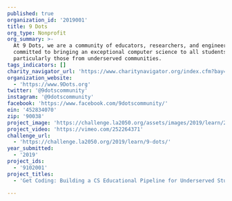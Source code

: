 ```yaml
---
published: true
organization_id: '2019001'
title: 9 Dots
org_type: Nonprofit
org_summary: >-
  At 9 Dots, we are a community of educators, researchers, and engineers
  committed to bringing an exceptional computer science to all students,
  particularly those from underserved communities.
tags_indicators: []
charity_navigator_url: 'https://www.charitynavigator.org/index.cfm?bay=search.profile&ein=452834070'
organization_website:
  - 'https://www.9Dots.org'
twitter: '@9dotscommunity'
instagram: '@9dotscommunity'
facebook: 'https://www.facebook.com/9dotscommunity/'
ein: '452834070'
zip: '90038'
project_image: 'https://challenge.la2050.org/assets/images/2019/learn/2048-wide/9-dots.jpg'
project_video: 'https://vimeo.com/252264371'
challenge_url:
  - 'https://challenge.la2050.org/2019/learn/9-dots/'
year_submitted:
  - '2019'
project_ids:
  - '9102001'
project_titles:
  - 'Get Coding: Building a CS Educational Pipeline for Underserved Students'

---
```

